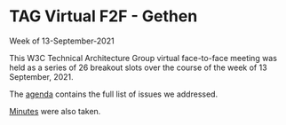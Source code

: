 # TAG Virtual F2F - Gethen

Week of 13-September-2021

This W3C Technical Architecture Group virtual face-to-face meeting was held as a series of 26 breakout slots over the course of the week of 13 September, 2021.

The [agenda](agenda.md) contains the full list of issues we addressed.

[Minutes](minutes.md) were also taken.
